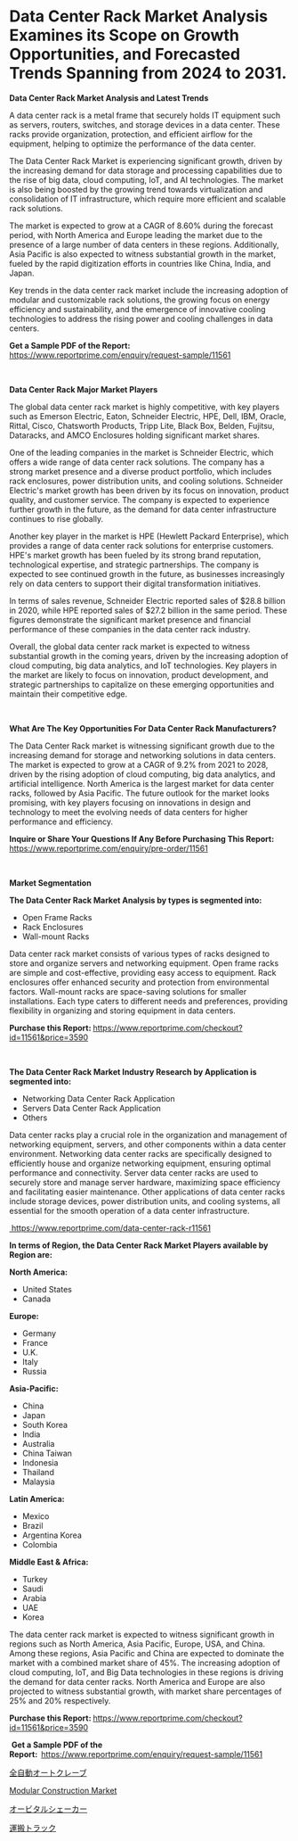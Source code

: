 <p><h1>Data Center Rack Market Analysis Examines its Scope on Growth Opportunities, and Forecasted Trends Spanning from 2024 to 2031.</h1></p><p><strong>Data Center Rack Market Analysis and Latest Trends</strong></p>
<p><p>A data center rack is a metal frame that securely holds IT equipment such as servers, routers, switches, and storage devices in a data center. These racks provide organization, protection, and efficient airflow for the equipment, helping to optimize the performance of the data center.</p><p>The Data Center Rack Market is experiencing significant growth, driven by the increasing demand for data storage and processing capabilities due to the rise of big data, cloud computing, IoT, and AI technologies. The market is also being boosted by the growing trend towards virtualization and consolidation of IT infrastructure, which require more efficient and scalable rack solutions.</p><p>The market is expected to grow at a CAGR of 8.60% during the forecast period, with North America and Europe leading the market due to the presence of a large number of data centers in these regions. Additionally, Asia Pacific is also expected to witness substantial growth in the market, fueled by the rapid digitization efforts in countries like China, India, and Japan.</p><p>Key trends in the data center rack market include the increasing adoption of modular and customizable rack solutions, the growing focus on energy efficiency and sustainability, and the emergence of innovative cooling technologies to address the rising power and cooling challenges in data centers.</p></p>
<p><strong>Get a Sample PDF of the Report:&nbsp;</strong> <a href="https://www.reportprime.com/enquiry/request-sample/11561">https://www.reportprime.com/enquiry/request-sample/11561</a></p>
<p>&nbsp;</p>
<p><strong>Data Center Rack Major Market Players</strong></p>
<p><p>The global data center rack market is highly competitive, with key players such as Emerson Electric, Eaton, Schneider Electric, HPE, Dell, IBM, Oracle, Rittal, Cisco, Chatsworth Products, Tripp Lite, Black Box, Belden, Fujitsu, Dataracks, and AMCO Enclosures holding significant market shares.</p><p>One of the leading companies in the market is Schneider Electric, which offers a wide range of data center rack solutions. The company has a strong market presence and a diverse product portfolio, which includes rack enclosures, power distribution units, and cooling solutions. Schneider Electric's market growth has been driven by its focus on innovation, product quality, and customer service. The company is expected to experience further growth in the future, as the demand for data center infrastructure continues to rise globally.</p><p>Another key player in the market is HPE (Hewlett Packard Enterprise), which provides a range of data center rack solutions for enterprise customers. HPE's market growth has been fueled by its strong brand reputation, technological expertise, and strategic partnerships. The company is expected to see continued growth in the future, as businesses increasingly rely on data centers to support their digital transformation initiatives.</p><p>In terms of sales revenue, Schneider Electric reported sales of $28.8 billion in 2020, while HPE reported sales of $27.2 billion in the same period. These figures demonstrate the significant market presence and financial performance of these companies in the data center rack industry.</p><p>Overall, the global data center rack market is expected to witness substantial growth in the coming years, driven by the increasing adoption of cloud computing, big data analytics, and IoT technologies. Key players in the market are likely to focus on innovation, product development, and strategic partnerships to capitalize on these emerging opportunities and maintain their competitive edge.</p></p>
<p>&nbsp;</p>
<p><strong>What Are The Key Opportunities For Data Center Rack Manufacturers?</strong></p>
<p><p>The Data Center Rack market is witnessing significant growth due to the increasing demand for storage and networking solutions in data centers. The market is expected to grow at a CAGR of 9.2% from 2021 to 2028, driven by the rising adoption of cloud computing, big data analytics, and artificial intelligence. North America is the largest market for data center racks, followed by Asia Pacific. The future outlook for the market looks promising, with key players focusing on innovations in design and technology to meet the evolving needs of data centers for higher performance and efficiency.</p></p>
<p><strong>Inquire or Share Your Questions If Any Before Purchasing This Report:</strong> <a href="https://www.reportprime.com/enquiry/pre-order/11561">https://www.reportprime.com/enquiry/pre-order/11561</a></p>
<p>&nbsp;</p>
<p><strong>Market Segmentation</strong></p>
<p><strong>The Data Center Rack Market Analysis by types is segmented into:</strong></p>
<p><ul><li>Open Frame Racks</li><li>Rack Enclosures</li><li>Wall-mount Racks</li></ul></p>
<p><p>Data center rack market consists of various types of racks designed to store and organize servers and networking equipment. Open frame racks are simple and cost-effective, providing easy access to equipment. Rack enclosures offer enhanced security and protection from environmental factors. Wall-mount racks are space-saving solutions for smaller installations. Each type caters to different needs and preferences, providing flexibility in organizing and storing equipment in data centers.</p></p>
<p><strong>Purchase this Report:&nbsp;</strong><a href="https://www.reportprime.com/checkout?id=11561&price=3590">https://www.reportprime.com/checkout?id=11561&price=3590</a></p>
<p>&nbsp;</p>
<p><strong>The Data Center Rack Market Industry Research by Application is segmented into:</strong></p>
<p><ul><li>Networking Data Center Rack Application</li><li>Servers Data Center Rack Application</li><li>Others</li></ul></p>
<p><p>Data center racks play a crucial role in the organization and management of networking equipment, servers, and other components within a data center environment. Networking data center racks are specifically designed to efficiently house and organize networking equipment, ensuring optimal performance and connectivity. Server data center racks are used to securely store and manage server hardware, maximizing space efficiency and facilitating easier maintenance. Other applications of data center racks include storage devices, power distribution units, and cooling systems, all essential for the smooth operation of a data center infrastructure.</p></p>
<p><a href="https://www.reportprime.com/data-center-rack-r11561">&nbsp;https://www.reportprime.com/data-center-rack-r11561</a></p>
<p><strong>In terms of Region, the Data Center Rack Market Players available by Region are:</strong></p>
<p>
    <p> <strong> North America: </strong>
        <ul>
            <li>United States</li>
            <li>Canada</li>
        </ul>
        </p> 
    <p> <strong> Europe: </strong>
        <ul>
            <li>Germany</li>
            <li>France</li>
            <li>U.K.</li>
            <li>Italy</li>
            <li>Russia</li>
        </ul>
        </p> 
    <p> <strong> Asia-Pacific: </strong>
        <ul>
            <li>China</li>
            <li>Japan</li>
            <li>South Korea</li>
            <li>India</li>
            <li>Australia</li>
            <li>China Taiwan</li>
            <li>Indonesia</li>
            <li>Thailand</li>
            <li>Malaysia</li>
        </ul>
        </p> 
    <p> <strong> Latin America: </strong>
        <ul>
            <li>Mexico</li>
            <li>Brazil</li>
            <li>Argentina Korea</li>
            <li>Colombia</li>
        </ul>
        </p> 
    <p> <strong> Middle East & Africa: </strong>
        <ul>
            <li>Turkey</li>
            <li>Saudi</li>
            <li>Arabia</li>
            <li>UAE</li>
            <li>Korea</li>
        </ul>
    </p>
    </p>
<p><p>The data center rack market is expected to witness significant growth in regions such as North America, Asia Pacific, Europe, USA, and China. Among these regions, Asia Pacific and China are expected to dominate the market with a combined market share of 45%. The increasing adoption of cloud computing, IoT, and Big Data technologies in these regions is driving the demand for data center racks. North America and Europe are also projected to witness substantial growth, with market share percentages of 25% and 20% respectively.</p></p>
<p><strong>Purchase this Report: </strong><a href="https://www.reportprime.com/checkout?id=11561&price=3590">https://www.reportprime.com/checkout?id=11561&price=3590</a></p>
<p>&nbsp;<strong>Get a Sample PDF of the Report:&nbsp;&nbsp;</strong><a href="https://www.reportprime.com/enquiry/request-sample/11561">https://www.reportprime.com/enquiry/request-sample/11561</a></p>
<p><strong></strong></p>
<p><p><a href="https://github.com/joaejkdzgyljvo6/Market-Research-Report-List-1/blob/main/212664926285.md">全自動オートクレーブ</a></p><p><a href="https://github.com/WillieWoodard/Market-Research-Report-List-4/blob/main/modular-construction-market.md">Modular Construction Market</a></p><p><a href="https://medium.com/@josephee58/%E3%82%AA%E3%83%BC%E3%83%93%E3%82%BF%E3%83%AB%E3%82%B7%E3%82%A7%E3%83%BC%E3%82%AB%E3%83%BC%E5%B8%82%E5%A0%B4%E3%81%AE%E5%88%86%E6%9E%90%E3%81%A82024%E5%B9%B4%E3%81%8B%E3%82%892031%E5%B9%B4%E3%81%BE%E3%81%A7%E3%81%AE%E6%9C%9F%E9%96%93%E3%81%AE%E3%82%B5%E3%82%A4%E3%82%BA%E4%BA%88%E6%B8%AC-7a90a8632211">オービタルシェーカー</a></p><p><a href="https://medium.com/@joanacasper14/%E3%83%9B%E3%83%BC%E3%83%AB%E3%83%88%E3%83%A9%E3%83%83%E3%82%AF%E5%B8%82%E5%A0%B4%E5%B1%95%E6%9C%9B-%E6%A5%AD%E7%95%8C%E6%A6%82%E8%A6%81%E3%81%A8%E4%BA%88%E6%B8%AC-2024%E5%B9%B4%E3%81%8B%E3%82%892031%E5%B9%B4-a019954289e1">運搬トラック</a></p></p>